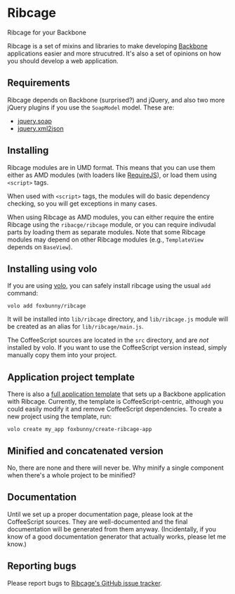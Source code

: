 # Ribcage

Ribcage for your Backbone

Ribcage is a set of mixins and libraries to make developing 
[Backbone](http://backbonejs.org/) applications easier and more strucutred.
It's also a set of opinions on how you should develop a web application.

## Requirements

Ribcage depends on Backbone (surprised?) and jQuery, and also two more jQuery
plugins if you use the `SoapModel` model. These are:

 + [jquery.soap](http://plugins.jquery.com/soap/)
 + [jquery.xml2json](http://code.google.com/p/jquery-xml2json-plugin/)

## Installing

Ribcage modules are in UMD format. This means that you can use them either as
AMD modules (with loaders like [RequireJS](http://requirejs.org/)), or load
them using `<script>` tags.

When used with `<script>` tags, the modules will do basic dependency checking,
so you will get exceptions in many cases.

When using Ribcage as AMD modules, you can either require the entire Ribcage
using the `ribacge/ribcage` module, or you can require indivudal parts by
loading them as separate modules. Note that some Ribcage modules may depend on
other Ribcage modules (e.g., `TemplateView` depends on `BaseView`).

## Installing using volo

If you are using [volo](http://volojs.org/), you can safely install ribcage
using the usual `add` command:

    volo add foxbunny/ribcage

It will be installed into `lib/ribcage` directory, and `lib/ribcage.js` module
will be created as an alias for `lib/ribcage/main.js`. 

The CoffeeScript sources are located in the `src` directory, and are _not_
installed by volo. If you want to use the CoffeeScript version instead, simply
manually copy them into your project.

## Application project template

There is also a 
[full application template](https://github.com/foxbunny/create-ribcage-app) 
that sets up a Backbone application with Ribcage. Currently, the template is
CoffeeScript-centric, although you could easily modify it and remove
CoffeeScript dependencies. To create a new project using the template, run:

    volo create my_app foxbunny/create-ribcage-app

## Minified and concatenated version

No, there are none and there will never be. Why minify a single component when
there's a whole project to be minified?

## Documentation

Until we set up a proper documentation page, please look at the CoffeeScript
sources. They are well-documented and the final documentation will be generated
from them anyway. (Incidentally, if you know of a good documentation generator
that actually works, please let me know.)

## Reporting bugs

Please report bugs to 
[Ribcage's GitHub issue tracker](https://github.com/foxbunny/ribcage/issues).

